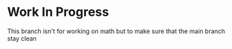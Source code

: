 # Work In Progress
This branch isn't for working on math but to make sure that the main branch stay clean